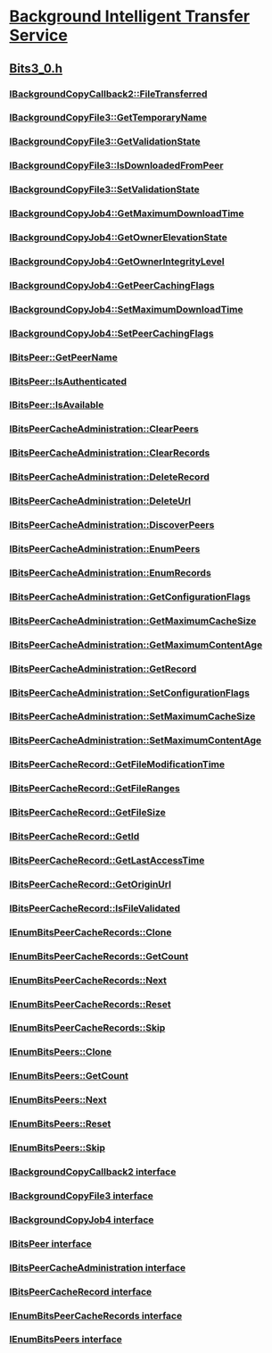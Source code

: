# [Background Intelligent Transfer Service](../_bits/index.md)
## [Bits3_0.h](index.md)
### [IBackgroundCopyCallback2::FileTransferred](../bits3_0/nf-bits3_0-ibackgroundcopycallback2-filetransferred.md)
### [IBackgroundCopyFile3::GetTemporaryName](../bits3_0/nf-bits3_0-ibackgroundcopyfile3-gettemporaryname.md)
### [IBackgroundCopyFile3::GetValidationState](../bits3_0/nf-bits3_0-ibackgroundcopyfile3-getvalidationstate.md)
### [IBackgroundCopyFile3::IsDownloadedFromPeer](../bits3_0/nf-bits3_0-ibackgroundcopyfile3-isdownloadedfrompeer.md)
### [IBackgroundCopyFile3::SetValidationState](../bits3_0/nf-bits3_0-ibackgroundcopyfile3-setvalidationstate.md)
### [IBackgroundCopyJob4::GetMaximumDownloadTime](../bits3_0/nf-bits3_0-ibackgroundcopyjob4-getmaximumdownloadtime.md)
### [IBackgroundCopyJob4::GetOwnerElevationState](../bits3_0/nf-bits3_0-ibackgroundcopyjob4-getownerelevationstate.md)
### [IBackgroundCopyJob4::GetOwnerIntegrityLevel](../bits3_0/nf-bits3_0-ibackgroundcopyjob4-getownerintegritylevel.md)
### [IBackgroundCopyJob4::GetPeerCachingFlags](../bits3_0/nf-bits3_0-ibackgroundcopyjob4-getpeercachingflags.md)
### [IBackgroundCopyJob4::SetMaximumDownloadTime](../bits3_0/nf-bits3_0-ibackgroundcopyjob4-setmaximumdownloadtime.md)
### [IBackgroundCopyJob4::SetPeerCachingFlags](../bits3_0/nf-bits3_0-ibackgroundcopyjob4-setpeercachingflags.md)
### [IBitsPeer::GetPeerName](../bits3_0/nf-bits3_0-ibitspeer-getpeername.md)
### [IBitsPeer::IsAuthenticated](../bits3_0/nf-bits3_0-ibitspeer-isauthenticated.md)
### [IBitsPeer::IsAvailable](../bits3_0/nf-bits3_0-ibitspeer-isavailable.md)
### [IBitsPeerCacheAdministration::ClearPeers](../bits3_0/nf-bits3_0-ibitspeercacheadministration-clearpeers.md)
### [IBitsPeerCacheAdministration::ClearRecords](../bits3_0/nf-bits3_0-ibitspeercacheadministration-clearrecords.md)
### [IBitsPeerCacheAdministration::DeleteRecord](../bits3_0/nf-bits3_0-ibitspeercacheadministration-deleterecord.md)
### [IBitsPeerCacheAdministration::DeleteUrl](../bits3_0/nf-bits3_0-ibitspeercacheadministration-deleteurl.md)
### [IBitsPeerCacheAdministration::DiscoverPeers](../bits3_0/nf-bits3_0-ibitspeercacheadministration-discoverpeers.md)
### [IBitsPeerCacheAdministration::EnumPeers](../bits3_0/nf-bits3_0-ibitspeercacheadministration-enumpeers.md)
### [IBitsPeerCacheAdministration::EnumRecords](../bits3_0/nf-bits3_0-ibitspeercacheadministration-enumrecords.md)
### [IBitsPeerCacheAdministration::GetConfigurationFlags](../bits3_0/nf-bits3_0-ibitspeercacheadministration-getconfigurationflags.md)
### [IBitsPeerCacheAdministration::GetMaximumCacheSize](../bits3_0/nf-bits3_0-ibitspeercacheadministration-getmaximumcachesize.md)
### [IBitsPeerCacheAdministration::GetMaximumContentAge](../bits3_0/nf-bits3_0-ibitspeercacheadministration-getmaximumcontentage.md)
### [IBitsPeerCacheAdministration::GetRecord](../bits3_0/nf-bits3_0-ibitspeercacheadministration-getrecord.md)
### [IBitsPeerCacheAdministration::SetConfigurationFlags](../bits3_0/nf-bits3_0-ibitspeercacheadministration-setconfigurationflags.md)
### [IBitsPeerCacheAdministration::SetMaximumCacheSize](../bits3_0/nf-bits3_0-ibitspeercacheadministration-setmaximumcachesize.md)
### [IBitsPeerCacheAdministration::SetMaximumContentAge](../bits3_0/nf-bits3_0-ibitspeercacheadministration-setmaximumcontentage.md)
### [IBitsPeerCacheRecord::GetFileModificationTime](../bits3_0/nf-bits3_0-ibitspeercacherecord-getfilemodificationtime.md)
### [IBitsPeerCacheRecord::GetFileRanges](../bits3_0/nf-bits3_0-ibitspeercacherecord-getfileranges.md)
### [IBitsPeerCacheRecord::GetFileSize](../bits3_0/nf-bits3_0-ibitspeercacherecord-getfilesize.md)
### [IBitsPeerCacheRecord::GetId](../bits3_0/nf-bits3_0-ibitspeercacherecord-getid.md)
### [IBitsPeerCacheRecord::GetLastAccessTime](../bits3_0/nf-bits3_0-ibitspeercacherecord-getlastaccesstime.md)
### [IBitsPeerCacheRecord::GetOriginUrl](../bits3_0/nf-bits3_0-ibitspeercacherecord-getoriginurl.md)
### [IBitsPeerCacheRecord::IsFileValidated](../bits3_0/nf-bits3_0-ibitspeercacherecord-isfilevalidated.md)
### [IEnumBitsPeerCacheRecords::Clone](../bits3_0/nf-bits3_0-ienumbitspeercacherecords-clone.md)
### [IEnumBitsPeerCacheRecords::GetCount](../bits3_0/nf-bits3_0-ienumbitspeercacherecords-getcount.md)
### [IEnumBitsPeerCacheRecords::Next](../bits3_0/nf-bits3_0-ienumbitspeercacherecords-next.md)
### [IEnumBitsPeerCacheRecords::Reset](../bits3_0/nf-bits3_0-ienumbitspeercacherecords-reset.md)
### [IEnumBitsPeerCacheRecords::Skip](../bits3_0/nf-bits3_0-ienumbitspeercacherecords-skip.md)
### [IEnumBitsPeers::Clone](../bits3_0/nf-bits3_0-ienumbitspeers-clone.md)
### [IEnumBitsPeers::GetCount](../bits3_0/nf-bits3_0-ienumbitspeers-getcount.md)
### [IEnumBitsPeers::Next](../bits3_0/nf-bits3_0-ienumbitspeers-next.md)
### [IEnumBitsPeers::Reset](../bits3_0/nf-bits3_0-ienumbitspeers-reset.md)
### [IEnumBitsPeers::Skip](../bits3_0/nf-bits3_0-ienumbitspeers-skip.md)
### [IBackgroundCopyCallback2 interface](../bits3_0/nn-bits3_0-ibackgroundcopycallback2.md)
### [IBackgroundCopyFile3 interface](../bits3_0/nn-bits3_0-ibackgroundcopyfile3.md)
### [IBackgroundCopyJob4 interface](../bits3_0/nn-bits3_0-ibackgroundcopyjob4.md)
### [IBitsPeer interface](../bits3_0/nn-bits3_0-ibitspeer.md)
### [IBitsPeerCacheAdministration interface](../bits3_0/nn-bits3_0-ibitspeercacheadministration.md)
### [IBitsPeerCacheRecord interface](../bits3_0/nn-bits3_0-ibitspeercacherecord.md)
### [IEnumBitsPeerCacheRecords interface](../bits3_0/nn-bits3_0-ienumbitspeercacherecords.md)
### [IEnumBitsPeers interface](../bits3_0/nn-bits3_0-ienumbitspeers.md)
